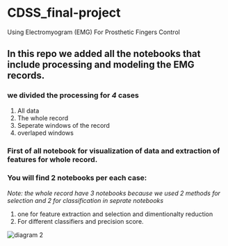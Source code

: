 # CDSS_final-project
Using Electromyogram (EMG) For Prosthetic Fingers Control
## In this repo we added all the notebooks that include processing and modeling the EMG records.
### we divided the processing  for ***4*** cases 
1. All data 
2. The whole record
3. Seperate windows of the record
4. overlaped windows 
### First of all notebook for visualization of data and extraction of features for whole record.
### You will find 2 notebooks per each case:
*Note: the whole record have 3 notebooks because we used 2 methods for selection and 2 for classification in seprate notebooks* 
1. one for feature extraction and selection and dimentionalty reduction 
2. For different classifiers and precision score.


![diagram 2](https://github.com/Naira06/CDSS_final-project/assets/93448393/d898f4cb-08e4-45ab-9680-7425b5d04904)
